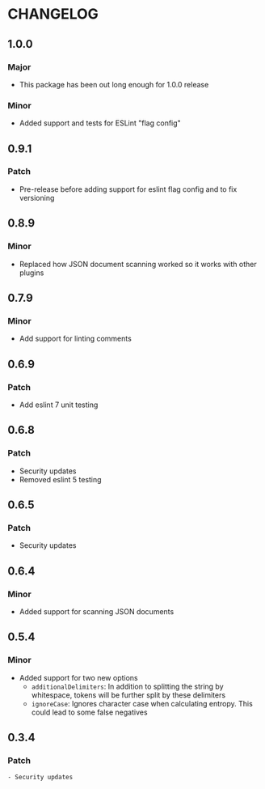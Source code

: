 # CHANGELOG

## 1.0.0

### Major

- This package has been out long enough for 1.0.0 release

### Minor

- Added support and tests for ESLint "flag config"

## 0.9.1

### Patch

- Pre-release before adding support for eslint flag config and to fix versioning

## 0.8.9

### Minor

- Replaced how JSON document scanning worked so it works with other plugins

## 0.7.9

### Minor

- Add support for linting comments

## 0.6.9

### Patch

- Add eslint 7 unit testing

## 0.6.8

### Patch

- Security updates
- Removed eslint 5 testing

## 0.6.5

### Patch

- Security updates

## 0.6.4

### Minor

- Added support for scanning JSON documents

## 0.5.4

### Minor

- Added support for two new options
  - `additionalDelimiters`: In addition to splitting the string by whitespace, tokens will be further split by these delimiters
  - `ignoreCase`: Ignores character case when calculating entropy. This could lead to some false negatives

## 0.3.4

### Patch

    - Security updates
